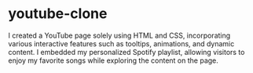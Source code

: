 # youtube-clone
 I created a YouTube page solely using HTML and CSS, incorporating various interactive features such as tooltips, animations, and dynamic content.  I embedded my personalized Spotify playlist, allowing visitors to enjoy my favorite songs while exploring the content on the page. 
